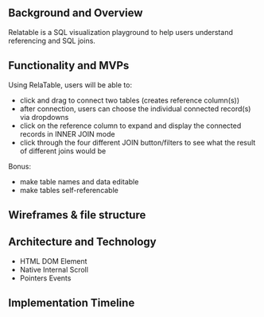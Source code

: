 ## Background and Overview 
Relatable is a SQL visualization playground to help users understand referencing and SQL joins.

## Functionality and MVPs 
Using RelaTable, users will be able to:

* click and drag to connect two tables (creates reference column(s))
* after connection, users can choose the individual connected record(s) via dropdowns
* click on the reference column to expand and display the connected records in INNER JOIN mode
* click through the four different JOIN button/filters to see what the result of different joins would be

Bonus:
* make table names and data editable
* make tables self-referencable

## Wireframes & file structure

## Architecture and Technology
* HTML DOM Element
* Native Internal Scroll
* Pointers Events

## Implementation Timeline 
